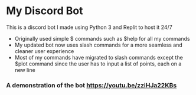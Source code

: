 # My Discord Bot
This is a discord bot I made using Python 3 and Replit to host it 24/7
- Originally used simple $ commands such as $help for all my commands
- My updated bot now uses slash commands for a more seamless and cleaner user experience
- Most of my commands have migrated to slash commands except the $plot command since the user has to input a list of points, each on a new line


### A demonstration of the bot https://youtu.be/zziHJa22KBs

